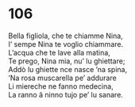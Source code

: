 # 106
  
Bella figliola, che te chiamme Nina,  
I’ sempe Nina te voglio chiammare.  
L’acqua che te lave alla matina,  
Te prego, Nina mia, nu’ lu ghiettare;  
Addò lu ghiette nce nasce ’na spina,  
’Na rosa muscarella pe’ addurare  
Li miereche ne fanno medecina,  
La ranno â ninno tujo pe’ lu sanare.
